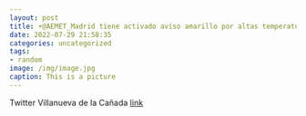 ```yaml
---
layout: post
title: ☀️@AEMET_Madrid tiene activado aviso amarillo por altas temperaturas para el día de hoy y durante todo el FinDeSemana. 🙏Cuidado...
date: 2022-07-29 21:58:35
categories: uncategorized
tags:
- random
image: /img/image.jpg
caption: This is a picture
---
```

Twitter Villanueva de la Cañada [link](https://twitter.com/AytoVDLCanada/status/1552985323935875073)
